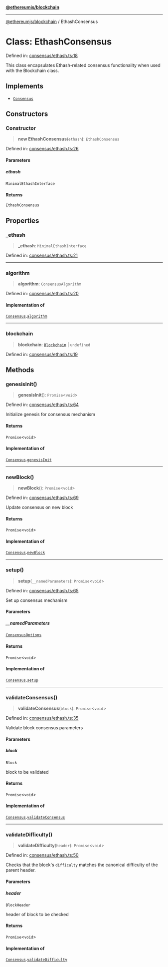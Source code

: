 [**@ethereumjs/blockchain**](../README.md)

***

[@ethereumjs/blockchain](../README.md) / EthashConsensus

# Class: EthashConsensus

Defined in: [consensus/ethash.ts:18](https://github.com/ethereumjs/ethereumjs-monorepo/blob/master/packages/blockchain/src/consensus/ethash.ts#L18)

This class encapsulates Ethash-related consensus functionality when used with the Blockchain class.

## Implements

- [`Consensus`](../interfaces/Consensus.md)

## Constructors

### Constructor

> **new EthashConsensus**(`ethash`): `EthashConsensus`

Defined in: [consensus/ethash.ts:26](https://github.com/ethereumjs/ethereumjs-monorepo/blob/master/packages/blockchain/src/consensus/ethash.ts#L26)

#### Parameters

##### ethash

`MinimalEthashInterface`

#### Returns

`EthashConsensus`

## Properties

### \_ethash

> **\_ethash**: `MinimalEthashInterface`

Defined in: [consensus/ethash.ts:21](https://github.com/ethereumjs/ethereumjs-monorepo/blob/master/packages/blockchain/src/consensus/ethash.ts#L21)

***

### algorithm

> **algorithm**: `ConsensusAlgorithm`

Defined in: [consensus/ethash.ts:20](https://github.com/ethereumjs/ethereumjs-monorepo/blob/master/packages/blockchain/src/consensus/ethash.ts#L20)

#### Implementation of

[`Consensus`](../interfaces/Consensus.md).[`algorithm`](../interfaces/Consensus.md#algorithm)

***

### blockchain

> **blockchain**: [`Blockchain`](Blockchain.md) \| `undefined`

Defined in: [consensus/ethash.ts:19](https://github.com/ethereumjs/ethereumjs-monorepo/blob/master/packages/blockchain/src/consensus/ethash.ts#L19)

## Methods

### genesisInit()

> **genesisInit**(): `Promise`\<`void`\>

Defined in: [consensus/ethash.ts:64](https://github.com/ethereumjs/ethereumjs-monorepo/blob/master/packages/blockchain/src/consensus/ethash.ts#L64)

Initialize genesis for consensus mechanism

#### Returns

`Promise`\<`void`\>

#### Implementation of

[`Consensus`](../interfaces/Consensus.md).[`genesisInit`](../interfaces/Consensus.md#genesisinit)

***

### newBlock()

> **newBlock**(): `Promise`\<`void`\>

Defined in: [consensus/ethash.ts:69](https://github.com/ethereumjs/ethereumjs-monorepo/blob/master/packages/blockchain/src/consensus/ethash.ts#L69)

Update consensus on new block

#### Returns

`Promise`\<`void`\>

#### Implementation of

[`Consensus`](../interfaces/Consensus.md).[`newBlock`](../interfaces/Consensus.md#newblock)

***

### setup()

> **setup**(`__namedParameters`): `Promise`\<`void`\>

Defined in: [consensus/ethash.ts:65](https://github.com/ethereumjs/ethereumjs-monorepo/blob/master/packages/blockchain/src/consensus/ethash.ts#L65)

Set up consensus mechanism

#### Parameters

##### \_\_namedParameters

[`ConsensusOptions`](../interfaces/ConsensusOptions.md)

#### Returns

`Promise`\<`void`\>

#### Implementation of

[`Consensus`](../interfaces/Consensus.md).[`setup`](../interfaces/Consensus.md#setup)

***

### validateConsensus()

> **validateConsensus**(`block`): `Promise`\<`void`\>

Defined in: [consensus/ethash.ts:35](https://github.com/ethereumjs/ethereumjs-monorepo/blob/master/packages/blockchain/src/consensus/ethash.ts#L35)

Validate block consensus parameters

#### Parameters

##### block

`Block`

block to be validated

#### Returns

`Promise`\<`void`\>

#### Implementation of

[`Consensus`](../interfaces/Consensus.md).[`validateConsensus`](../interfaces/Consensus.md#validateconsensus)

***

### validateDifficulty()

> **validateDifficulty**(`header`): `Promise`\<`void`\>

Defined in: [consensus/ethash.ts:50](https://github.com/ethereumjs/ethereumjs-monorepo/blob/master/packages/blockchain/src/consensus/ethash.ts#L50)

Checks that the block's `difficulty` matches the canonical difficulty of the parent header.

#### Parameters

##### header

`BlockHeader`

header of block to be checked

#### Returns

`Promise`\<`void`\>

#### Implementation of

[`Consensus`](../interfaces/Consensus.md).[`validateDifficulty`](../interfaces/Consensus.md#validatedifficulty)
